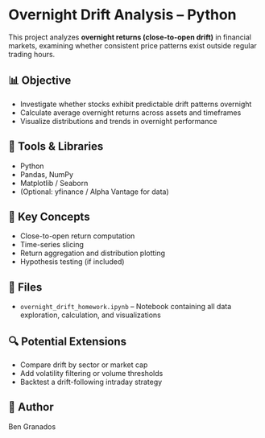 # Overnight Drift Analysis – Python

This project analyzes **overnight returns (close-to-open drift)** in financial markets, examining whether consistent price patterns exist outside regular trading hours.

## 📊 Objective
- Investigate whether stocks exhibit predictable drift patterns overnight
- Calculate average overnight returns across assets and timeframes
- Visualize distributions and trends in overnight performance

## 🔧 Tools & Libraries
- Python  
- Pandas, NumPy  
- Matplotlib / Seaborn  
- (Optional: yfinance / Alpha Vantage for data)

## 🧠 Key Concepts
- Close-to-open return computation  
- Time-series slicing  
- Return aggregation and distribution plotting  
- Hypothesis testing (if included)

## 📂 Files
- `overnight_drift_homework.ipynb` – Notebook containing all data exploration, calculation, and visualizations

## 🔍 Potential Extensions
- Compare drift by sector or market cap  
- Add volatility filtering or volume thresholds  
- Backtest a drift-following intraday strategy

## 👤 Author
Ben Granados
